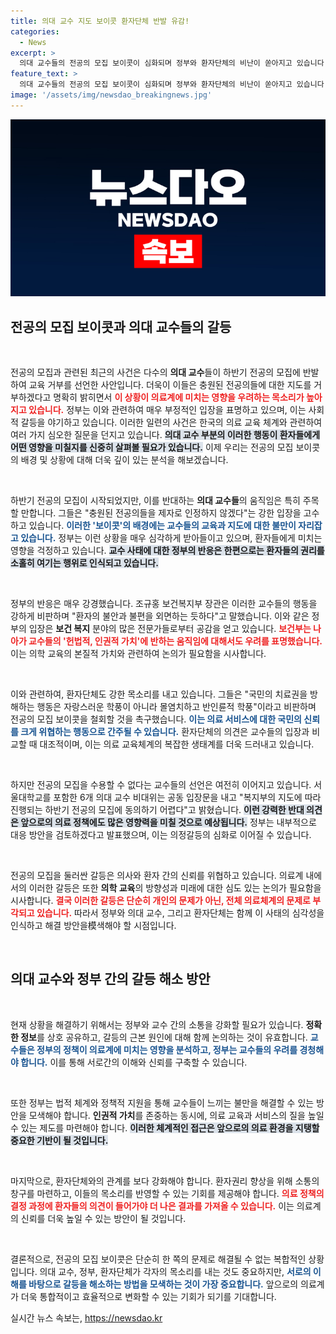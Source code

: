 ```yaml
---
title: 의대 교수 지도 보이콧 환자단체 반발 유감!
categories:
  - News
excerpt: >
  의대 교수들의 전공의 모집 보이콧이 심화되며 정부와 환자단체의 비난이 쏟아지고 있습니다. 교수들은 제자를 인정하지 않겠다고 선언하며 갈등이 격화되고 있는데, 이로 인해 환자의 치료권이 위협받고 있습니다.
feature_text: >
  의대 교수들의 전공의 모집 보이콧이 심화되며 정부와 환자단체의 비난이 쏟아지고 있습니다. 교수들은 제자를 인정하지 않겠다고 선언하며 갈등이 격화되고 있는데, 이로 인해 환자의 치료권이 위협받고 있습니다.
image: '/assets/img/newsdao_breakingnews.jpg'
---
```


<p><img src="/assets/img/newsdao_breakingnews.jpg" alt="ranknews 속보" /></p>

<h2 data-ke-size="size26">전공의 모집 보이콧과 의대 교수들의 갈등</h2>

<p data-ke-size="size16">&nbsp;</p>

<p>전공의 모집과 관련된 최근의 사건은 다수의 <b>의대 교수</b>들이 하반기 전공의 모집에 반발하여 교육 거부를 선언한 사안입니다. 더욱이 이들은 충원된 전공의들에 대한 지도를 거부하겠다고 명확히 밝히면서 <b><span style="color: #ee2323;">이 상황이 의료계에 미치는 영향을 우려하는 목소리가 높아지고 있습니다.</span></b> 정부는 이와 관련하여 매우 부정적인 입장을 표명하고 있으며, 이는 사회적 갈등을 야기하고 있습니다. 이러한 일련의 사건은 한국의 의료 교육 체계와 관련하여 여러 가지 심오한 질문을 던지고 있습니다. <b><span style="background-color: #21538527;">의대 교수 부분의 이러한 행동이 환자들에게 어떤 영향을 미칠지를 신중히 살펴볼 필요가 있습니다.</span></b> 이제 우리는 전공의 모집 보이콧의 배경 및 상황에 대해 더욱 깊이 있는 분석을 해보겠습니다.</p>

<p data-ke-size="size16">&nbsp;</p>

<p>하반기 전공의 모집이 시작되었지만, 이를 반대하는 <b>의대 교수들</b>의 움직임은 특히 주목할 만합니다. 그들은 "충원된 전공의들을 제자로 인정하지 않겠다"는 강한 입장을 고수하고 있습니다. <b><span style="color: #1a5490;">이러한 '보이콧'의 배경에는 교수들의 교육과 지도에 대한 불만이 자리잡고 있습니다.</span></b> 정부는 이런 상황을 매우 심각하게 받아들이고 있으며, 환자들에게 미치는 영향을 걱정하고 있습니다. <b><span style="background-color: #21538527;">교수 사태에 대한 정부의 반응은 한편으로는 환자들의 권리를 소홀히 여기는 행위로 인식되고 있습니다.</span></b></p>

<p data-ke-size="size16">&nbsp;</p>

<p>정부의 반응은 매우 강경했습니다. 조규홍 보건복지부 장관은 이러한 교수들의 행동을 강하게 비판하며 "환자의 불안과 불편을 외면하는 듯하다"고 말했습니다. 이와 같은 정부의 입장은 <b>보건 복지</b> 분야의 많은 전문가들로부터 공감을 얻고 있습니다. <b><span style="color: #ee2323;">보건부는 나아가 교수들의 '헌법적, 인권적 가치'에 반하는 움직임에 대해서도 우려를 표명했습니다.</span></b> 이는 의학 교육의 본질적 가치와 관련하여 논의가 필요함을 시사합니다.</p>

<p data-ke-size="size16">&nbsp;</p>

<p>이와 관련하여, 환자단체도 강한 목소리를 내고 있습니다. 그들은 "국민의 치료권을 방해하는 행동은 자랑스러운 학풍이 아니라 몰염치하고 반인륜적 학풍"이라고 비판하며 전공의 모집 보이콧을 철회할 것을 촉구했습니다. <b><span style="color: #1a5490;">이는 의료 서비스에 대한 국민의 신뢰를 크게 위협하는 행동으로 간주될 수 있습니다.</span></b> 환자단체의 의견은 교수들의 입장과 비교할 때 대조적이며, 이는 의료 교육체계의 복잡한 생태계를 더욱 드러내고 있습니다.</p>

<p data-ke-size="size16">&nbsp;</p>

<p>하지만 전공의 모집을 수용할 수 없다는 교수들의 선언은 여전히 이어지고 있습니다. 서울대학교를 포함한 6개 의대 교수 비대위는 공동 입장문을 내고 "복지부의 지도에 따라 진행되는 하반기 전공의 모집에 동의하기 어렵다"고 밝혔습니다. <b><span style="background-color: #21538527;">이런 강력한 반대 의견은 앞으로의 의료 정책에도 많은 영향력을 미칠 것으로 예상됩니다.</span></b> 정부는 내부적으로 대응 방안을 검토하겠다고 발표했으며, 이는 의정갈등의 심화로 이어질 수 있습니다.</p>

<p data-ke-size="size16">&nbsp;</p>

<p>전공의 모집을 둘러싼 갈등은 의사와 환자 간의 신뢰를 위협하고 있습니다. 의료계 내에서의 이러한 갈등은 또한 <b>의학 교육</b>의 방향성과 미래에 대한 심도 있는 논의가 필요함을 시사합니다. <b><span style="color: #ee2323;">결국 이러한 갈등은 단순히 개인의 문제가 아닌, 전체 의료체계의 문제로 부각되고 있습니다.</span></b> 따라서 정부와 의대 교수, 그리고 환자단체는 함께 이 사태의 심각성을 인식하고 해결 방안을模색해야 할 시점입니다. </p>

<p data-ke-size="size16">&nbsp;</p>

<h2 data-ke-size="size26">의대 교수와 정부 간의 갈등 해소 방안</h2>

<p data-ke-size="size16">&nbsp;</p>

<p>현재 상황을 해결하기 위해서는 정부와 교수 간의 소통을 강화할 필요가 있습니다. <b>정확한 정보</b>를 상호 공유하고, 갈등의 근본 원인에 대해 함께 논의하는 것이 유효합니다. <b><span style="color: #1a5490;">교수들은 정부의 정책이 의료계에 미치는 영향을 분석하고, 정부는 교수들의 우려를 경청해야 합니다.</span></b> 이를 통해 서로간의 이해와 신뢰를 구축할 수 있습니다. </p>

<p data-ke-size="size16">&nbsp;</p>

<p>또한 정부는 법적 체계와 정책적 지원을 통해 교수들이 느끼는 불만을 해결할 수 있는 방안을 모색해야 합니다. <b>인권적 가치</b>를 존중하는 동시에, 의료 교육과 서비스의 질을 높일 수 있는 제도를 마련해야 합니다. <b><span style="background-color: #21538527;">이러한 체계적인 접근은 앞으로의 의료 환경을 지탱할 중요한 기반이 될 것입니다.</span></b></p>

<p data-ke-size="size16">&nbsp;</p>

<p>마지막으로, 환자단체와의 관계를 보다 강화해야 합니다. 환자권리 향상을 위해 소통의 창구를 마련하고, 이들의 목소리를 반영할 수 있는 기회를 제공해야 합니다. <b><span style="color: #ee2323;">의료 정책의 결정 과정에 환자들의 의견이 들어가야 더 나은 결과를 가져올 수 있습니다.</span></b> 이는 의료계의 신뢰를 더욱 높일 수 있는 방안이 될 것입니다. </p>

<p data-ke-size="size16">&nbsp;</p>

<p>결론적으로, 전공의 모집 보이콧은 단순히 한 쪽의 문제로 해결될 수 없는 복합적인 상황입니다. 의대 교수, 정부, 환자단체가 각자의 목소리를 내는 것도 중요하지만, <b><span style="color: #1a5490;">서로의 이해를 바탕으로 갈등을 해소하는 방법을 모색하는 것이 가장 중요합니다.</span></b> 앞으로의 의료계가 더욱 통합적이고 효율적으로 변화할 수 있는 기회가 되기를 기대합니다.</p>
실시간 뉴스 속보는, <a href="https://newsdao.kr" rel="dofollow">https://newsdao.kr</a>


